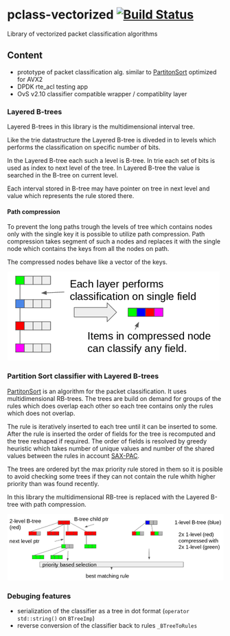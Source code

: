# pclass-vectorized [![Build Status](https://travis-ci.org/Nic30/pclass-vectorized.svg?branch=master)](https://travis-ci.org/Nic30/pclass-vectorized)
Library of vectorized packet classification algorithms


## Content

* prototype of packet classification alg. similar to [PartitonSort](https://github.com/sorrachai/PartitonSort) optimized for AVX2
* DPDK rte_acl testing app
* OvS v2.10 classifier compatible wrapper / compatiblity layer


### Layered B-trees
Layered B-trees in this library is the multidimensional interval tree. 

Like the trie datastructure the Layered B-tree is diveded in to levels which performs the classification on specific number of bits.

In the Layered B-tree each such a level is B-tree. In trie each set of bits is used as index to next level of the tree. In Layered B-tree the value is searched in the B-tree on current level.

Each interval stored in B-tree may have pointer on tree in next level and value which represents the rule stored there.

#### Path compression
To prevent the long paths trough the levels of tree which contains nodes only with the single key it is possible to utilize path compression. Path compression takes segment of such a nodes and replaces it with the single node which contains the keys from all the nodes on path. 

The compressed nodes behave like a vector of the keys.

![Tree path compression](/doc/tree_path_compression.png)


### Partition Sort classifier with Layered B-trees

[PartitonSort](https://github.com/sorrachai/PartitonSort) is an algorithm for the packet classification. It uses multidimensional RB-trees. The trees are build on demand for groups of the rules which does overlap each other so each tree contains only the rules which does not overlap.

The rule is iteratively inserted to each tree until it can be inserted to some. After the rule is inserted the order of fields for the tree is recomputed and the tree reshaped if required. The order of fields is resolved by greedy heuristic which takes number of unique values and number of the shared values between the rules in account [SAX-PAC](https://dl.acm.org/citation.cfm?id=2626294).

The trees are ordered byt the max priority rule stored in them so it is posible to avoid checking some trees if they can not contain the rule whith higher priority than was found recently.

In this library the multidimensional RB-tree is replaced with the Layered B-tree with path compression.

![Layered B-trees](/doc/partition_srot_with_layered_b-tree.png)

### Debuging features

* serialization of the classifier as a tree in dot format (`operator std::string()` on `BTreeImp`)
* reverse conversion of the classifier back to rules `_BTreeToRules`

